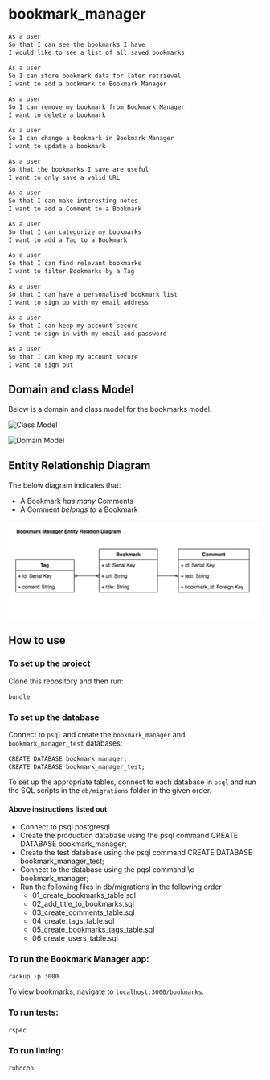 # bookmark_manager

```
As a user
So that I can see the bookmarks I have
I would like to see a list of all saved bookmarks
```
```
As a user
So I can store bookmark data for later retrieval
I want to add a bookmark to Bookmark Manager
```
```
As a user
So I can remove my bookmark from Bookmark Manager
I want to delete a bookmark
```
```
As a user
So I can change a bookmark in Bookmark Manager
I want to update a bookmark
```
```
As a user
So that the bookmarks I save are useful
I want to only save a valid URL
```
```
As a user
So that I can make interesting notes
I want to add a Comment to a Bookmark
```

```
As a user
So that I can categorize my bookmarks
I want to add a Tag to a Bookmark
```

```
As a user
So that I can find relevant bookmarks
I want to filter Bookmarks by a Tag
```

```
As a user
So that I can have a personalised bookmark list
I want to sign up with my email address
```

```
As a user
So that I can keep my account secure
I want to sign in with my email and password
```

```
As a user
So that I can keep my account secure
I want to sign out
```

## Domain and class Model

Below is a domain and class model for the bookmarks model.

![Class Model](/public/ClassModel.png)

![Domain Model](/public/DomainModel.png)

## Entity Relationship Diagram

The below diagram indicates that:
- A Bookmark *has many* Comments
- A Comment *belongs to* a Bookmark

![Entity Relationship Model](/public/EntityRelationshipModel.png)


## How to use

### To set up the project

Clone this repository and then run:

```
bundle
```

### To set up the database

Connect to `psql` and create the `bookmark_manager` and `bookmark_manager_test` databases:

```
CREATE DATABASE bookmark_manager;
CREATE DATABASE bookmark_manager_test;
```

To set up the appropriate tables, connect to each database in `psql` and run the SQL scripts in the `db/migrations` folder in the given order.

#### Above instructions listed out

- Connect to psql postgresql
- Create the production database using the psql command CREATE DATABASE bookmark_manager;
- Create the test database using the psql command CREATE DATABASE bookmark_manager_test;
- Connect to the database using the pqsl command \c bookmark_manager;
- Run the following files in db/migrations in the following order
  * 01_create_bookmarks_table.sql
  * 02_add_title_to_bookmarks.sql
  * 03_create_comments_table.sql
  * 04_create_tags_table.sql
  * 05_create_bookmarks_tags_table.sql
  * 06_create_users_table.sql

### To run the Bookmark Manager app:

```
rackup -p 3000
```

To view bookmarks, navigate to `localhost:3000/bookmarks`.

### To run tests:

```
rspec
```

### To run linting:

```
rubocop
```
